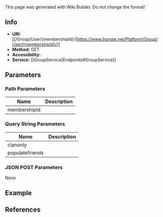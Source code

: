 <span class="wiki-builder">This page was generated with Wiki Builder. Do not change the format!</span>

## Info

* **URI:** [[/Group/User/{membershipId}/|https://www.bungie.net/Platform/Group/User/{membershipId}/]]
* **Method:** GET
* **Accessibility:** 
* **Service:** [[GroupService|Endpoints#GroupService]]

## Parameters
### Path Parameters
Name | Description
---- | -----------
membershipId | 

### Query String Parameters
Name | Description
---- | -----------
clanonly | 
populatefriends | 

### JSON POST Parameters
None

## Example


## References
